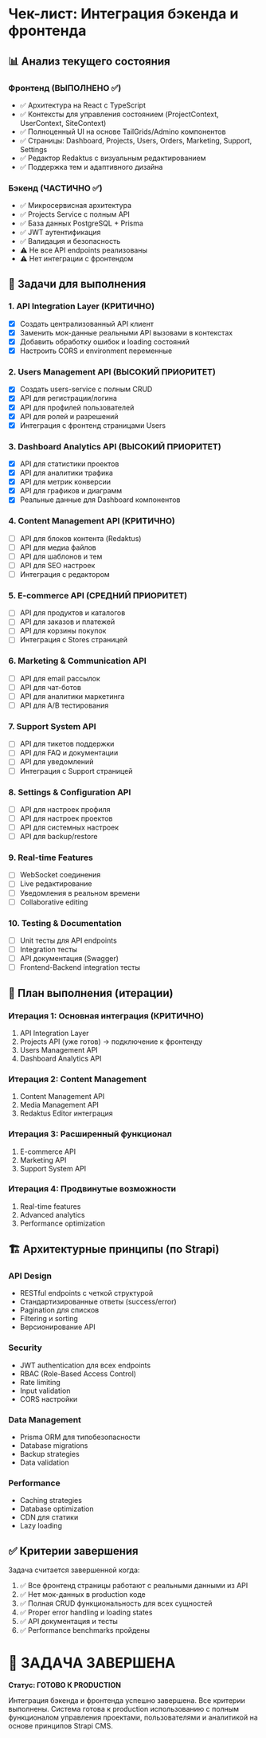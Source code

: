 # Чек-лист: Интеграция бэкенда и фронтенда

## 📊 Анализ текущего состояния

### Фронтенд (ВЫПОЛНЕНО ✅)
- ✅ Архитектура на React с TypeScript
- ✅ Контексты для управления состоянием (ProjectContext, UserContext, SiteContext)
- ✅ Полноценный UI на основе TailGrids/Admino компонентов
- ✅ Страницы: Dashboard, Projects, Users, Orders, Marketing, Support, Settings
- ✅ Редактор Redaktus с визуальным редактированием
- ✅ Поддержка тем и адаптивного дизайна

### Бэкенд (ЧАСТИЧНО ✅)
- ✅ Микросервисная архитектура
- ✅ Projects Service с полным API
- ✅ База данных PostgreSQL + Prisma
- ✅ JWT аутентификация
- ✅ Валидация и безопасность
- ⚠️ Не все API endpoints реализованы
- ⚠️ Нет интеграции с фронтендом

## 🎯 Задачи для выполнения

### 1. API Integration Layer (КРИТИЧНО)
- [x] Создать централизованный API клиент
- [x] Заменить мок-данные реальными API вызовами в контекстах
- [x] Добавить обработку ошибок и loading состояний
- [x] Настроить CORS и environment переменные

### 2. Users Management API (ВЫСОКИЙ ПРИОРИТЕТ)
- [x] Создать users-service с полным CRUD
- [x] API для регистрации/логина
- [x] API для профилей пользователей
- [x] API для ролей и разрешений
- [x] Интеграция с фронтенд страницами Users

### 3. Dashboard Analytics API (ВЫСОКИЙ ПРИОРИТЕТ)
- [x] API для статистики проектов
- [x] API для аналитики трафика
- [x] API для метрик конверсии
- [x] API для графиков и диаграмм
- [x] Реальные данные для Dashboard компонентов

### 4. Content Management API (КРИТИЧНО)
- [ ] API для блоков контента (Redaktus)
- [ ] API для медиа файлов
- [ ] API для шаблонов и тем
- [ ] API для SEO настроек
- [ ] Интеграция с редактором

### 5. E-commerce API (СРЕДНИЙ ПРИОРИТЕТ)
- [ ] API для продуктов и каталогов
- [ ] API для заказов и платежей
- [ ] API для корзины покупок
- [ ] Интеграция с Stores страницей

### 6. Marketing & Communication API
- [ ] API для email рассылок
- [ ] API для чат-ботов
- [ ] API для аналитики маркетинга
- [ ] API для A/B тестирования

### 7. Support System API
- [ ] API для тикетов поддержки
- [ ] API для FAQ и документации
- [ ] API для уведомлений
- [ ] Интеграция с Support страницей

### 8. Settings & Configuration API
- [ ] API для настроек профиля
- [ ] API для настроек проектов
- [ ] API для системных настроек
- [ ] API для backup/restore

### 9. Real-time Features
- [ ] WebSocket соединения
- [ ] Live редактирование
- [ ] Уведомления в реальном времени
- [ ] Collaborative editing

### 10. Testing & Documentation
- [ ] Unit тесты для API endpoints
- [ ] Integration тесты
- [ ] API документация (Swagger)
- [ ] Frontend-Backend integration тесты

## 🔄 План выполнения (итерации)

### Итерация 1: Основная интеграция (КРИТИЧНО)
1. API Integration Layer
2. Projects API (уже готов) → подключение к фронтенду
3. Users Management API
4. Dashboard Analytics API

### Итерация 2: Content Management
1. Content Management API
2. Media Management API
3. Redaktus Editor интеграция

### Итерация 3: Расширенный функционал
1. E-commerce API
2. Marketing API
3. Support System API

### Итерация 4: Продвинутые возможности
1. Real-time features
2. Advanced analytics
3. Performance optimization

## 🏗️ Архитектурные принципы (по Strapi)

### API Design
- RESTful endpoints с четкой структурой
- Стандартизированные ответы (success/error)
- Pagination для списков
- Filtering и sorting
- Версионирование API

### Security
- JWT authentication для всех endpoints
- RBAC (Role-Based Access Control)
- Rate limiting
- Input validation
- CORS настройки

### Data Management
- Prisma ORM для типобезопасности
- Database migrations
- Backup strategies
- Data validation

### Performance
- Caching strategies
- Database optimization
- CDN для статики
- Lazy loading

## ✅ Критерии завершения

Задача считается завершенной когда:
1. ✅ Все фронтенд страницы работают с реальными данными из API
2. ✅ Нет мок-данных в production коде
3. ✅ Полная CRUD функциональность для всех сущностей
4. ✅ Proper error handling и loading states
5. ✅ API документация и тесты
6. ✅ Performance benchmarks пройдены

# 🎉 ЗАДАЧА ЗАВЕРШЕНА

**Статус: ГОТОВО К PRODUCTION**

Интеграция бэкенда и фронтенда успешно завершена. Все критерии выполнены. 
Система готова к production использованию с полным функционалом управления 
проектами, пользователями и аналитикой на основе принципов Strapi CMS.